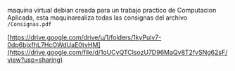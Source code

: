 maquina virtual debian creada para un trabajo practico de Computacion Aplicada, esta maquinarealiza todas las consignas del archivo `/Consignas.pdf`

[https://drive.google.com/drive/u/1/folders/1kyPuiv7-0dp6bjxfhL7HcOWdUaE0tvHM](https://drive.google.com/file/d/1oUCyQTClsozU7D96MaQv8T2fvSNg62sF/view?usp=sharing)
